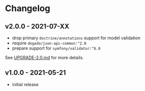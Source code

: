 # Changelog

## v2.0.0 - 2021-07-XX

- drop primary `doctrine/annotations` support for model validation
- require `dogado/json-api-common:^2.0`
- prepare support for `symfony/validator:^6.0`

See [UPGRADE-2.0.md](UPGRADE-2.0.md) for more details.

## v1.0.0 - 2021-05-21

- initial release
